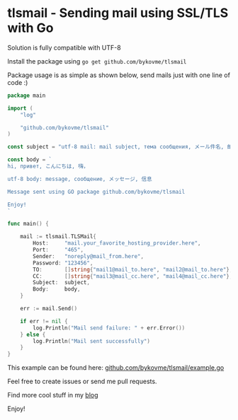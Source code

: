 # tlsmail - Sending mail using SSL/TLS with Go

Solution is fully compatible with UTF-8

Install the package using `go get github.com/bykovme/tlsmail`

Package usage is as simple as shown below, send mails just with one line of code :)

``` go
package main

import (
	"log"

	"github.com/bykovme/tlsmail"
)

const subject = "utf-8 mail: mail subject, тема сообщения, メール件名, 邮件主题"

const body = `
hi, привет, こんにちは, 嗨，

utf-8 body: message, сообщение, メッセージ, 信息

Message sent using GO package github.com/bykovme/tlsmail

Enjoy!
`

func main() {

	mail := tlsmail.TLSMail{
		Host:     "mail.your_favorite_hosting_provider.here",           // smtp & auth host
		Port:     "465",                                                // Default port
		Sender:   "noreply@mail_from.here",                             // sender mail id
		Password: "123456",                                             // sender mail password
		TO:       []string{"mail1@mail_to.here", "mail2@mail_to.here"}, // recipients in TO, can be a list
		CC:       []string{"mail3@mail_cc.here", "mail4@mail_cc.here"}, // recipients in CC, can be a list
		Subject:  subject,                                              // Subject in UTF-8
		Body:     body,                                                 // Mail in UTF-8
	}

	err := mail.Send()

	if err != nil {
		log.Println("Mail send failure: " + err.Error())
	} else {
		log.Println("Mail sent successfully")
	}
}
```

This example can be found here: [github.com/bykovme/tlsmail/example.go](https://github.com/bykovme/tlsmail/blob/master/example/example.go)

Feel free to create issues or send me pull requests.

Find more cool stuff in my [blog](https://bykov.tech)

Enjoy!